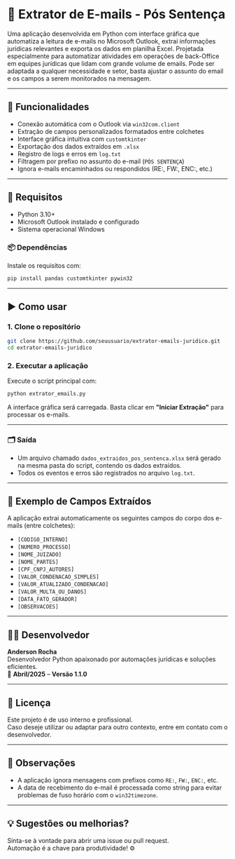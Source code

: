 # 📧 Extrator de E-mails - Pós Sentença

Uma aplicação desenvolvida em Python com interface gráfica que automatiza a leitura de e-mails no Microsoft Outlook, extrai informações jurídicas relevantes e exporta os dados em planilha Excel. Projetada especialmente para automatizar atividades em operações de back-Office em equipes jurídicas que lidam com grande volume de emails. Pode ser adaptada a qualquer necessidade e setor, basta ajustar o assunto do email e os campos a serem monitorados na mensagem.

---

## 🚀 Funcionalidades

- Conexão automática com o Outlook via `win32com.client`
- Extração de campos personalizados formatados entre colchetes
- Interface gráfica intuitiva com `customtkinter`
- Exportação dos dados extraídos em `.xlsx`
- Registro de logs e erros em `log.txt`
- Filtragem por prefixo no assunto do e-mail (`PÓS SENTENÇA`)
- Ignora e-mails encaminhados ou respondidos (RE:, FW:, ENC:, etc.)

---

## 🔧 Requisitos

- Python 3.10+
- Microsoft Outlook instalado e configurado
- Sistema operacional Windows

### 📦 Dependências

Instale os requisitos com:

```bash
pip install pandas customtkinter pywin32
```

---

## ▶️ Como usar

### 1. Clone o repositório

```bash
git clone https://github.com/seuusuario/extrator-emails-juridico.git
cd extrator-emails-juridico
```

### 2. Executar a aplicação

Execute o script principal com:

```bash
python extrator_emails.py
```

A interface gráfica será carregada. Basta clicar em **"Iniciar Extração"** para processar os e-mails.

---

### 🗂️ Saída

- Um arquivo chamado `dados_extraidos_pos_sentenca.xlsx` será gerado na mesma pasta do script, contendo os dados extraídos.
- Todos os eventos e erros são registrados no arquivo `log.txt`.

---

## 🧪 Exemplo de Campos Extraídos

A aplicação extrai automaticamente os seguintes campos do corpo dos e-mails (entre colchetes):

- `[CODIGO_INTERNO]`
- `[NUMERO_PROCESSO]`
- `[NOME_JUIZADO]`
- `[NOME_PARTES]`
- `[CPF_CNPJ_AUTORES]`
- `[VALOR_CONDENACAO_SIMPLES]`
- `[VALOR_ATUALIZADO_CONDENACAO]`
- `[VALOR_MULTA_OU_DANOS]`
- `[DATA_FATO_GERADOR]`
- `[OBSERVACOES]`

---

## 🧑‍💻 Desenvolvedor

**Anderson Rocha**  
Desenvolvedor Python apaixonado por automações jurídicas e soluções eficientes.  
📅 **Abril/2025** – **Versão 1.1.0**

---

## 📃 Licença

Este projeto é de uso interno e profissional.  
Caso deseje utilizar ou adaptar para outro contexto, entre em contato com o desenvolvedor.

---

## 📌 Observações

- A aplicação ignora mensagens com prefixos como `RE:`, `FW:`, `ENC:`, etc.
- A data de recebimento do e-mail é processada como string para evitar problemas de fuso horário com o `win32timezone`.

---

## 💡 Sugestões ou melhorias?

Sinta-se à vontade para abrir uma issue ou pull request.  
Automação é a chave para produtividade! ⚙️
